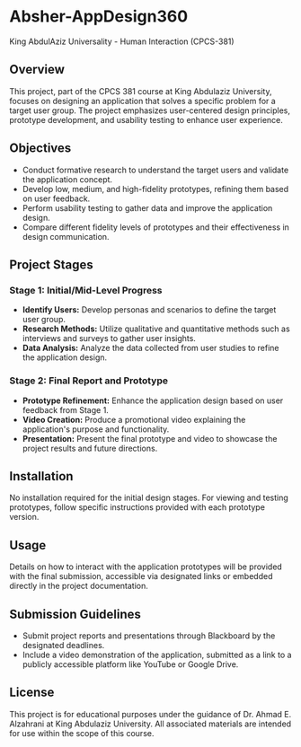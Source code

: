 # Absher-AppDesign360
King AbdulAziz Universality - Human Interaction (CPCS-381)

## Overview

This project, part of the CPCS 381 course at King Abdulaziz University, focuses on designing an application that solves a specific problem for a target user group. The project emphasizes user-centered design principles, prototype development, and usability testing to enhance user experience.

## Objectives

- Conduct formative research to understand the target users and validate the application concept.
- Develop low, medium, and high-fidelity prototypes, refining them based on user feedback.
- Perform usability testing to gather data and improve the application design.
- Compare different fidelity levels of prototypes and their effectiveness in design communication.

## Project Stages

### Stage 1: Initial/Mid-Level Progress

- **Identify Users:** Develop personas and scenarios to define the target user group.
- **Research Methods:** Utilize qualitative and quantitative methods such as interviews and surveys to gather user insights.
- **Data Analysis:** Analyze the data collected from user studies to refine the application design.

### Stage 2: Final Report and Prototype

- **Prototype Refinement:** Enhance the application design based on user feedback from Stage 1.
- **Video Creation:** Produce a promotional video explaining the application's purpose and functionality.
- **Presentation:** Present the final prototype and video to showcase the project results and future directions.

## Installation

No installation required for the initial design stages. For viewing and testing prototypes, follow specific instructions provided with each prototype version.

## Usage

Details on how to interact with the application prototypes will be provided with the final submission, accessible via designated links or embedded directly in the project documentation.

## Submission Guidelines

- Submit project reports and presentations through Blackboard by the designated deadlines.
- Include a video demonstration of the application, submitted as a link to a publicly accessible platform like YouTube or Google Drive.

## License

This project is for educational purposes under the guidance of Dr. Ahmad E. Alzahrani at King Abdulaziz University. All associated materials are intended for use within the scope of this course.


